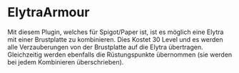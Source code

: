 # ElytraArmour
Mit diesem Plugin, welches für Spigot/Paper ist, ist es möglich eine Elytra mit einer Brustplatte zu kombinieren. Dies Kostet 30 Level und es werden alle Verzauberungen von der Brustplatte auf die Elytra übertragen. Gleichzeitig werden ebenfalls die Rüstungspunkte übernommen (sie werden bei jedem Kombinieren überschrieben).
